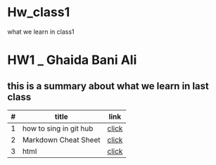 # Hw_class1
 what we learn in class1
 # HW1 _ Ghaida Bani Ali
 ## this is a summary about what we learn in last class
 | # |      **title** | **link** |
 | -- | -- |-- |
 |1| how to sing  in git hub| [click](lectures/lec1-hw.md)|
 |2| Markdown Cheat Sheet | [click](lectures/markdown.md) |
 |3| html | [click](lectures/html.md)|
  
